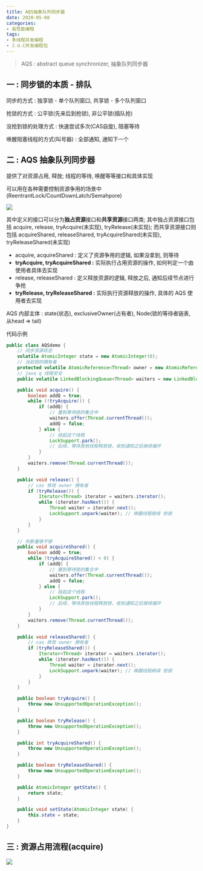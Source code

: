 ```yaml
---
title: AQS抽象队列同步器
date: 2020-05-08
categories:
- 高性能编程
tags: 
- 多线程并发编程
- J.U.C并发编程包
---
```




> AQS : abstract queue synchronizer, 抽象队列同步器



## 一 : 同步锁的本质 - 排队

同步的方式 : 独享锁 - 单个队列窗口, 共享锁 - 多个队列窗口

抢锁的方式 : 公平锁(先来后到抢锁), 非公平锁(插队抢)

没抢到锁的处理方式 : 快速尝试多次(CAS自旋), 阻塞等待

唤醒阻塞线程的方式(叫号器) : 全部通知, 通知下一个

## 二 : AQS 抽象队列同步器

提供了对资源占用, 释放; 线程的等待, 唤醒等等接口和具体实现

可以用在各种需要控制资源争用的场景中(ReentrantLock/CountDownLatch/Semahpore)

![](https://gcore.jsdelivr.net/gh/info4z/blog_images@main/images/image-20230128175042201.png)

其中定义的接口可以分为**独占资源**接口和**共享资源**接口两类; 其中独占资源接口包括 acquire, release, tryAcquire(未实现), tryRelease(未实现); 而共享资源接口则包括 acquireShared, releaseShared, tryAcquireShared(未实现), tryReleaseShared(未实现)

- acquire, acquireShared : 定义了资源争用的逻辑, 如果没拿到, 则等待
- **tryAcquire, tryAcquireShared :** 实际执行占用资源的操作, 如何判定一个由使用者具体去实现
- release, releaseShared : 定义释放资源的逻辑, 释放之后, 通知后续节点进行争抢
- **tryRelease, tryReleaseShared :** 实际执行资源释放的操作, 具体的 AQS 使用者去实现

AQS 内部主体 : state(状态), exclusiveOwner(占有者), Node(锁的等待者链表, 从head => tail)

代码示例

```java
public class AQSdemo {
    // 同步资源状态
    volatile AtomicInteger state = new AtomicInteger(0);
    // 当前锁的拥有者
    protected volatile AtomicReference<Thread> owner = new AtomicReference<>();
    // java q 线程安全
    public volatile LinkedBlockingQueue<Thread> waiters = new LinkedBlockingQueue<>();

    public void acquire() {
        boolean addQ = true;
        while (!tryAcquire()) {
            if (addQ) {
                // 塞到等待锁的集合中
                waiters.offer(Thread.currentThread());
                addQ = false;
            } else {
                // 挂起这个线程
                LockSupport.park();
                // 后续，等待其他线程释放锁，收到通知之后继续循环
            }
        }
        waiters.remove(Thread.currentThread());
    }

    public void release() {
        // cas 修改 owner 拥有者
        if (tryRelease()) {
            Iterator<Thread> iterator = waiters.iterator();
            while (iterator.hasNext()) {
                Thread waiter = iterator.next();
                LockSupport.unpark(waiter); // 唤醒线程继续 抢锁
            }
        }
    }

    // 判断量够不够
    public void acquireShared() {
        boolean addQ = true;
        while (tryAcquireShared() < 0) {
            if (addQ) {
                // 塞到等待锁的集合中
                waiters.offer(Thread.currentThread());
                addQ = false;
            } else {
                // 挂起这个线程
                LockSupport.park();
                // 后续，等待其他线程释放锁，收到通知之后继续循环
            }
        }
        waiters.remove(Thread.currentThread());
    }

    public void releaseShared() {
        // cas 修改 owner 拥有者
        if (tryReleaseShared()) {
            Iterator<Thread> iterator = waiters.iterator();
            while (iterator.hasNext()) {
                Thread waiter = iterator.next();
                LockSupport.unpark(waiter); // 唤醒线程继续 抢锁
            }
        }
    }

    public boolean tryAcquire() {
        throw new UnsupportedOperationException();
    }

    public boolean tryRelease() {
        throw new UnsupportedOperationException();
    }

    public int tryAcquireShared() {
        throw new UnsupportedOperationException();
    }

    public boolean tryReleaseShared() {
        throw new UnsupportedOperationException();
    }

    public AtomicInteger getState() {
        return state;
    }

    public void setState(AtomicInteger state) {
        this.state = state;
    }
}
```



## 三 : 资源占用流程(acquire)

![](https://gcore.jsdelivr.net/gh/info4z/blog_images@main/images/94287e08-e18f-4bac-a9c7-0abe7af2d160-8352070.jpg)

